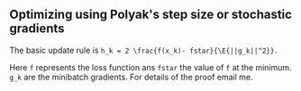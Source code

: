 ## Optimizing using Polyak's step size or stochastic gradients

The basic update rule is 
` h_k = 2 \frac{f(x_k)- fstar}{\E{||g_k||^2}}. `

Here `f` represents the loss function ans `fstar` the value of `f` at the minimum. `g_k` are the minibatch gradients.
For details of the proof email me.

